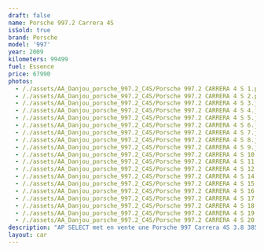 ```yaml
---
draft: false
name: Porsche 997.2 Carrera 4S
isSold: true
brand: Porsche
model: '997'
year: 2009
kilometers: 99499
fuel: Essence
price: 67990
photos:
  - /./assets/AA_Danjou_porsche_997.2_C4S/Porsche 997.2 CARRERA 4 S 1.png
  - /./assets/AA_Danjou_porsche_997.2_C4S/Porsche 997.2 CARRERA 4 S 2.png
  - /./assets/AA_Danjou_porsche_997.2_C4S/Porsche 997.2 CARRERA 4 S 3.jpg
  - /./assets/AA_Danjou_porsche_997.2_C4S/Porsche 997.2 CARRERA 4 S 4.jpg
  - /./assets/AA_Danjou_porsche_997.2_C4S/Porsche 997.2 CARRERA 4 S 5.jpg
  - /./assets/AA_Danjou_porsche_997.2_C4S/Porsche 997.2 CARRERA 4 S 6.jpg
  - /./assets/AA_Danjou_porsche_997.2_C4S/Porsche 997.2 CARRERA 4 S 7.jpg
  - /./assets/AA_Danjou_porsche_997.2_C4S/Porsche 997.2 CARRERA 4 S 8.jpg
  - /./assets/AA_Danjou_porsche_997.2_C4S/Porsche 997.2 CARRERA 4 S 9.jpg
  - /./assets/AA_Danjou_porsche_997.2_C4S/Porsche 997.2 CARRERA 4 S 10.jpg
  - /./assets/AA_Danjou_porsche_997.2_C4S/Porsche 997.2 CARRERA 4 S 11.jpg
  - /./assets/AA_Danjou_porsche_997.2_C4S/Porsche 997.2 CARRERA 4 S 12.jpg
  - /./assets/AA_Danjou_porsche_997.2_C4S/Porsche 997.2 CARRERA 4 S 14.jpg
  - /./assets/AA_Danjou_porsche_997.2_C4S/Porsche 997.2 CARRERA 4 S 15.jpg
  - /./assets/AA_Danjou_porsche_997.2_C4S/Porsche 997.2 CARRERA 4 S 16.jpg
  - /./assets/AA_Danjou_porsche_997.2_C4S/Porsche 997.2 CARRERA 4 S 17.jpg
  - /./assets/AA_Danjou_porsche_997.2_C4S/Porsche 997.2 CARRERA 4 S 18.jpg
  - /./assets/AA_Danjou_porsche_997.2_C4S/Porsche 997.2 CARRERA 4 S 19.jpg
  - /./assets/AA_Danjou_porsche_997.2_C4S/Porsche 997.2 CARRERA 4 S 20.jpg
description: "AP SELECT met en vente une Porsche 997 Carrera 4S 3.8 385cv PDK phase 2.\nModèle du 04/2009 avec 99500km.\n\nCouleur Noir metallic, intérieur cuir entendu Cocoa et surpiqûres grise.\n\nCarte grise française \U0001F1EB\U0001F1F7\n\nLe véhicule est en parfait état avec carnet complet et historique suivi.\n\nLes pneus et freins sont récents, aucun frais a prévoir.\n\nDernière révision au 01/2024 à 98000km.\n\nÉquipements et options :\n- Boîte PDK\n- Freinage sport étriers rouge\n- Pack Chrono plus\n- Suspensions PASM+\n- Jantes 19\" sport design\n- Intérieur Cuir entendu\n- Sièges Sport +\n- Pack intérieur Alcantara\n- Phares PDLS +\n- Phares Xénon +\n- Projecteurs de jour à LED\n- Fond de compteur blanc\n- Régulateur de vitesse\n- Aide au stationnement AR\n- Affichage multifonctions plus\n- Climatisation\n- Éclairage et essuie-glaces automatique\n- Rétroviseurs électriques et chauffants\n- Rétroviseurs int / ext Electrochrome\n- Éclairage d’ambiance\n\nDisponible et visible sur RDV pour acheteur sérieux.\n\nPossibilité d'une garantie 3, 6 ou 12 mois en supplément.\n\nRéalisation des démarches d'immatriculation.\n\nAP SELECT c'est des solutions de courtage et conciergerie sur mesure pour profiter librement de sa passion et de son patrimoine.\n\nPrenez le volant, AP SELECT s'occupe du reste."
layout: car
---
```


